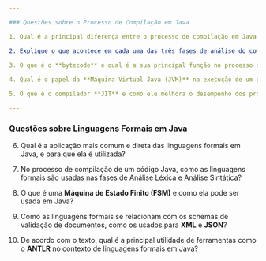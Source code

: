 ```yaml
---

### Questões sobre o Processo de Compilação em Java

1. Qual é a principal diferença entre o processo de compilação em Java e o de linguagens "C++"?

2. Explique o que acontece em cada uma das três fases de análise do compilador **javac**: Análise Léxica, Análise Sintática e Análise Semântica.
   
3. O que é o **bytecode** e qual é a sua principal função no processo de compilação do Java?

4. Qual é o papel da **Máquina Virtual Java (JVM)** na execução de um programa Java, e por que o arquivo ".class" não é executado diretamente pelo sistema operacional?

5. O que é o compilador **JIT** e como ele melhora o desempenho dos programas em Java?

---
```


### Questões sobre Linguagens Formais em Java

6. Qual é a aplicação mais comum e direta das linguagens formais em Java, e para que ela é utilizada?

7. No processo de compilação de um código Java, como as linguagens formais são usadas nas fases de Análise Léxica e Análise Sintática?

8. O que é uma **Máquina de Estado Finito (FSM)** e como ela pode ser usada em Java?

9. Como as linguagens formais se relacionam com os schemas de validação de documentos, como os usados para **XML** e **JSON**?

10. De acordo com o texto, qual é a principal utilidade de ferramentas como o **ANTLR** no contexto de linguagens formais em Java?
